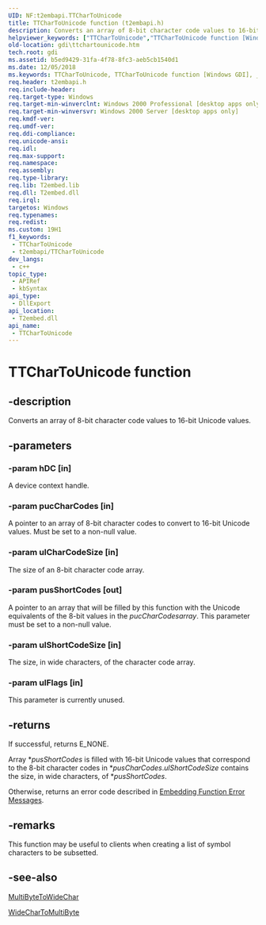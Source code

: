 ```yaml
---
UID: NF:t2embapi.TTCharToUnicode
title: TTCharToUnicode function (t2embapi.h)
description: Converts an array of 8-bit character code values to 16-bit Unicode values.
helpviewer_keywords: ["TTCharToUnicode","TTCharToUnicode function [Windows GDI]","_win32_BytesToUnicode","gdi.ttchartounicode","t2embapi/TTCharToUnicode"]
old-location: gdi\ttchartounicode.htm
tech.root: gdi
ms.assetid: b5ed9429-31fa-4f78-8fc3-aeb5cb1540d1
ms.date: 12/05/2018
ms.keywords: TTCharToUnicode, TTCharToUnicode function [Windows GDI], _win32_BytesToUnicode, gdi.ttchartounicode, t2embapi/TTCharToUnicode
req.header: t2embapi.h
req.include-header: 
req.target-type: Windows
req.target-min-winverclnt: Windows 2000 Professional [desktop apps only]
req.target-min-winversvr: Windows 2000 Server [desktop apps only]
req.kmdf-ver: 
req.umdf-ver: 
req.ddi-compliance: 
req.unicode-ansi: 
req.idl: 
req.max-support: 
req.namespace: 
req.assembly: 
req.type-library: 
req.lib: T2embed.lib
req.dll: T2embed.dll
req.irql: 
targetos: Windows
req.typenames: 
req.redist: 
ms.custom: 19H1
f1_keywords:
 - TTCharToUnicode
 - t2embapi/TTCharToUnicode
dev_langs:
 - c++
topic_type:
 - APIRef
 - kbSyntax
api_type:
 - DllExport
api_location:
 - T2embed.dll
api_name:
 - TTCharToUnicode
---
```


# TTCharToUnicode function


## -description

Converts an array of 8-bit character code values to 16-bit Unicode values.

## -parameters

### -param hDC [in]

A device context handle.

### -param pucCharCodes [in]

A pointer to an array of 8-bit character codes to convert to 16-bit Unicode values. Must be set to a non-null value.

### -param ulCharCodeSize [in]

The size of an 8-bit character code array.

### -param pusShortCodes [out]

A pointer to an array that will be filled by this function with the Unicode equivalents of the 8-bit values in the <i>pucCharCodesarray</i>. This parameter must be set to a non-null value.

### -param ulShortCodeSize [in]

The size, in wide characters, of the character code array.

### -param ulFlags [in]

This parameter is currently unused.

## -returns

If successful, returns E_NONE.

Array *<i>pusShortCodes</i> is filled with 16-bit Unicode values that correspond to the 8-bit character codes in *<i>pusCharCodes</i>.<i>ulShortCodeSize</i> contains the size, in wide characters, of *<i>pusShortCodes</i>.

Otherwise, returns an error code described in <a href="https://docs.microsoft.com/windows/desktop/gdi/font-embedding-function-error-messages">Embedding Function Error Messages</a>.

## -remarks

This function may be useful to clients when creating a list of symbol characters to be subsetted.

## -see-also

<a href="https://docs.microsoft.com/windows/desktop/api/stringapiset/nf-stringapiset-multibytetowidechar">MultiByteToWideChar</a>



<a href="https://docs.microsoft.com/windows/desktop/api/stringapiset/nf-stringapiset-widechartomultibyte">WideCharToMultiByte</a>

